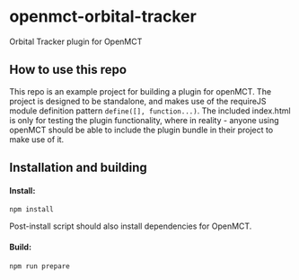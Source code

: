 # openmct-orbital-tracker
Orbital Tracker plugin for OpenMCT

## How to use this repo
This repo is an example project for building a plugin for openMCT. The project is designed to be standalone, and makes use of the requireJS module definition pattern `define([], function...)`. The included index.html is only for testing the plugin functionality, where in reality - anyone using openMCT should be able to include the plugin bundle in their project to make use of it.

## Installation and building

#### Install:
```
npm install
```

Post-install script should also install dependencies for OpenMCT.

#### Build:
```
npm run prepare